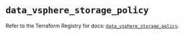 # `data_vsphere_storage_policy`

Refer to the Terraform Registry for docs: [`data_vsphere_storage_policy`](https://registry.terraform.io/providers/vmware/vsphere/2.15.0/docs/data-sources/storage_policy).
